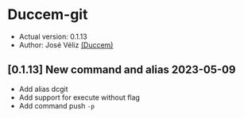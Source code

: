 # Duccem-git

- Actual version: 0.1.13
- Author: José Véliz [(Duccem)](https://github.com/Duccem)

## [0.1.13] New command and alias 2023-05-09

- Add alias dcgit
- Add support for execute without flag
- Add command push ```-p```